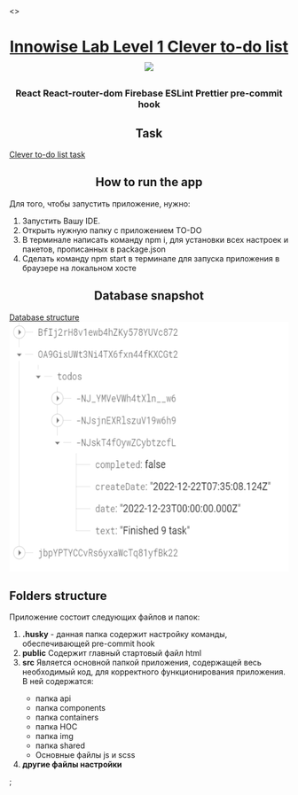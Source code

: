 <>
  <h1 align="center">
    <a
      href="https://github.com/VeriSkas/Innowise_Lab_Level_1_Clever_to-do_list"
      target="_blank"
    >
      Innowise Lab Level 1 Clever to-do list
    </a>
    <img
      src="https://github.com/blackcater/blackcater/raw/main/images/Hi.gif"
      height="32"
    />
  </h1>
  <h3 align="center">
    React React-router-dom Firebase ESLint Prettier pre-commit hook
  </h3>
  <h2 align="center"> Task </h2>
  <a
    href="https://drive.google.com/file/d/18I1PxOxZn2lwm__YeOtMNoWeiXygKwwN/view"
    target="_blank"
  >
    Clever to-do list task
  </a>
  <h2 align="center">How to run the app</h2>
  <p>Для того, чтобы запустить приложение, нужно:</p>
  <ol>
    <li>Запустить Вашу IDE.</li>
    <li>Открыть нужную папку с приложением TO-DO</li>
    <li>
      В терминале написать команду npm i, для установки всех настроек и пакетов,
      прописанных в package.json
    </li>
    <li>
      Cделать команду npm start в терминале для запуска приложения в браузере на
      локальном хосте
    </li>
  </ol>
  <h2 align="center">Database snapshot</h2>
  <a href="https://drive.google.com/file/d/1e5ont2ag2NUrmZDEi4dzq_r7A7fBc0w7/view?usp=share_link">
    Database structure
  </a>
  <img src="./src/img/todoDatabase.png" alt="database img" height="450" />
  <h2>Folders structure</h2>
  <p>Приложение состоит следующих файлов и папок:</p>
  <ol>
    <li>
      <b>.husky</b> - данная папка содержит настройку команды, обеспечивающей
      pre-commit hook
    </li>
    <li>
      <b>public</b> Содержит главный стартовый файл html
    </li>
    <li>
      <b>src</b> Является основной папкой приложения, содержащей весь
      необходимый код, для корректного функционирования приложения. В ней
      содержатся:
    </li>
    <ul>
      <li>папка api</li>
      <li>папка components</li>
      <li>папка containers</li>
      <li>папка HOC</li>
      <li>папка img</li>
      <li>папка shared</li>
      <li> Основные файлы js и scss</li>
    </ul>
    <li>
      <b>другие файлы настройки</b>
    </li>
  </ol>
</>;
